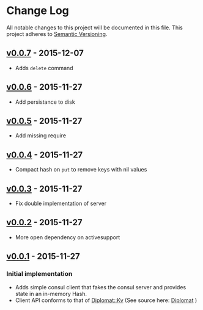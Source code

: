 # Change Log
All notable changes to this project will be documented in this file.
This project adheres to [Semantic Versioning](http://semver.org/).

## [v0.0.7] - 2015-12-07
- Adds `delete` command

## [v0.0.6] - 2015-11-27
- Add persistance to disk

## [v0.0.5] - 2015-11-27
- Add missing require

## [v0.0.4] - 2015-11-27
- Compact hash on `put` to remove keys with nil values

## [v0.0.3] - 2015-11-27
- Fix double implementation of server

## [v0.0.2] - 2015-11-27
- More open dependency on activesupport

## [v0.0.1] - 2015-11-27
### Initial implementation
- Adds simple consul client that fakes the consul server and provides state in an in-memory Hash.
- Client API conforms to that of [Diplomat::Kv](http://www.rubydoc.info/github/WeAreFarmGeek/diplomat/Diplomat/Kv) (See source here: [Diplomat](https://github.com/WeAreFarmGeek/diplomat) )

[unreleased]: https://github.com/redbooth/fake_consul/compare/v0.0.7...HEAD
[v0.0.7]: https://github.com/redbooth/fake_consul/tree/v0.0.7
[v0.0.6]: https://github.com/redbooth/fake_consul/tree/v0.0.6
[v0.0.5]: https://github.com/redbooth/fake_consul/tree/v0.0.5
[v0.0.4]: https://github.com/redbooth/fake_consul/tree/v0.0.4
[v0.0.3]: https://github.com/redbooth/fake_consul/tree/v0.0.3
[v0.0.2]: https://github.com/redbooth/fake_consul/tree/v0.0.2
[v0.0.1]: https://github.com/redbooth/fake_consul/tree/v0.0.1
